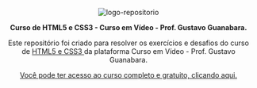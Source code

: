 <p align="center"> <img src="https://user-images.githubusercontent.com/96539606/197426991-609b4b60-8603-4ea2-94ee-112480e050ba.png" alt="logo-repositorio" /> </center>

<p align="center"><strong> Curso de HTML5 e CSS3 - Curso em Vídeo - Prof. Gustavo Guanabara.</strong></center>


<p align="center"> Este repositório foi criado para resolver os exercícios e desafios do curso de <a href="https://www.youtube.com/c/CursoemV%C3%ADdeo" target: _blank> HTML5 e CSS3 </a> da plataforma Curso em Vídeo - Prof. Gustavo Guanabara. </strong></center>
<p align="center"><a href="https://www.youtube.com/watch?v=Ejkb_YpuHWs&list=PLHz_AreHm4dkZ9-atkcmcBaMZdmLHft8n" target="_blank">Você pode ter acesso ao curso completo e gratuito, clicando aqui.</a></center>
<p align="center">
